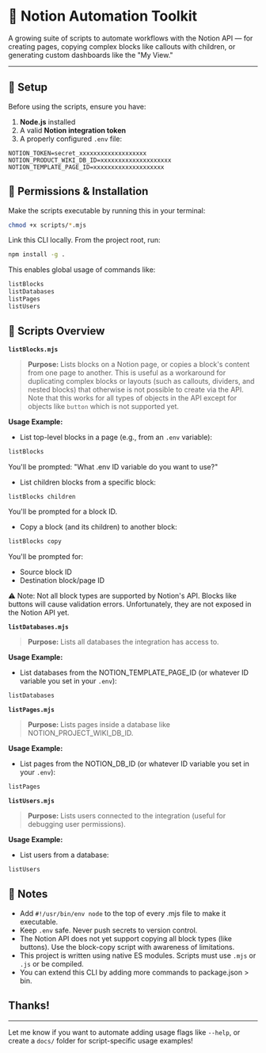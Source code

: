 # 🧱 Notion Automation Toolkit

A growing suite of scripts to automate workflows with the Notion API — for creating pages, copying complex blocks like callouts with children, or generating custom dashboards like the "My View."

---

## 🚀 Setup

Before using the scripts, ensure you have:

1. **Node.js** installed
2. A valid **Notion integration token**
3. A properly configured `.env` file:

```env
NOTION_TOKEN=secret_xxxxxxxxxxxxxxxxxxx
NOTION_PRODUCT_WIKI_DB_ID=xxxxxxxxxxxxxxxxxxxx
NOTION_TEMPLATE_PAGE_ID=xxxxxxxxxxxxxxxxxxxx
```

## 🔐 Permissions & Installation

Make the scripts executable by running this in your terminal:
```bash
chmod +x scripts/*.mjs
```

Link this CLI locally. From the project root, run:
```bash
npm install -g .
```

This enables global usage of commands like:
```bash
listBlocks
listDatabases
listPages
listUsers
```

## 📁 Scripts Overview

**`listBlocks.mjs`**

> **Purpose:**
> Lists blocks on a Notion page, or copies a block's content from one page to another. This is useful as a workaround for duplicating complex blocks or layouts (such as callouts, dividers, and nested blocks) that otherwise is not possible to create via the API. Note that this works for all types of objects in the API except for objects like `button` which is not supported yet.

**Usage Example:**

- List top-level blocks in a page (e.g., from an `.env` variable):
```bash
listBlocks
```
You'll be prompted:
"What .env ID variable do you want to use?"

- List children blocks from a specific block:
```bash
listBlocks children
```
You'll be prompted for a block ID.

- Copy a block (and its children) to another block:
```bash
listBlocks copy
```
You'll be prompted for:
- Source block ID
- Destination block/page ID

⚠️ Note: Not all block types are supported by Notion's API. Blocks like buttons will cause validation errors. Unfortunately, they are not exposed in the Notion API yet.

**`listDatabases.mjs`**

> **Purpose:**
> Lists all databases the integration has access to.

**Usage Example:**

- List databases from the NOTION_TEMPLATE_PAGE_ID (or whatever ID variable you set in your `.env`):
```bash
listDatabases
```

**`listPages.mjs`**

> **Purpose:**
> Lists pages inside a database like NOTION_PROJECT_WIKI_DB_ID.

**Usage Example:**

- List pages from the NOTION_DB_ID (or whatever ID variable you set in your `.env`):
```bash
listPages
```

**`listUsers.mjs`**

> **Purpose:**
> Lists users connected to the integration (useful for debugging user permissions).

**Usage Example:**

- List users from a database:
```bash
listUsers
```

## 📌 Notes

- Add `#!/usr/bin/env node` to the top of every .mjs file to make it executable.
- Keep `.env` safe. Never push secrets to version control.
- The Notion API does not yet support copying all block types (like buttons). Use the block-copy script with awareness of limitations.
- This project is written using native ES modules. Scripts must use `.mjs` or `.js` or be compiled.
- You can extend this CLI by adding more commands to package.json > bin.
  
## Thanks!

---

Let me know if you want to automate adding usage flags like `--help`, or create a `docs/` folder for script-specific usage examples!